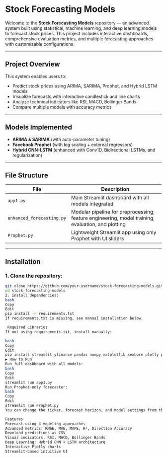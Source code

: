 # Stock Forecasting Models

Welcome to the **Stock Forecasting Models** repository — an advanced system built using statistical, machine learning, and deep learning models to forecast stock prices. This project includes interactive dashboards, comprehensive evaluation metrics, and multiple forecasting approaches with customizable configurations.

---

## Project Overview

This system enables users to:

- Predict stock prices using ARIMA, SARIMA, Prophet, and Hybrid LSTM models
- Visualize forecasts with interactive candlestick and line charts
- Analyze technical indicators like RSI, MACD, Bollinger Bands
- Compare multiple models with accuracy metrics

---

## Models Implemented

- **ARIMA & SARIMA** (with auto-parameter tuning)
- **Facebook Prophet** (with log scaling + external regressors)
- **Hybrid CNN-LSTM** (enhanced with Conv1D, Bidirectional LSTMs, and regularization)

---

## File Structure

| File                  | Description |
|-----------------------|-------------|
| `app1.py`             | Main Streamlit dashboard with all models integrated |
| `enhanced_forecasting.py` | Modular pipeline for preprocessing, feature engineering, model training, evaluation, and plotting |
| `Prophet.py`          | Lightweight Streamlit app using only Prophet with UI sliders |

---

## Installation

### 1. Clone the repository:
```bash
git clone https://github.com/your-username/stock-forecasting-models.git
cd stock-forecasting-models
2. Install dependencies:
bash
Copy
Edit
pip install -r requirements.txt
If requirements.txt is missing, see manual installation below.

 Required Libraries
If not using requirements.txt, install manually:

bash
Copy
Edit
pip install streamlit yfinance pandas numpy matplotlib seaborn plotly prophet scikit-learn tensorflow statsmodels ta
▶️ How to Run
Run full dashboard with all models:
bash
Copy
Edit
streamlit run app1.py
Run Prophet-only forecaster:
bash
Copy
Edit
streamlit run Prophet.py
You can change the ticker, forecast horizon, and model settings from the sidebar.

Features
Forecast using 4 modeling approaches
Advanced metrics: RMSE, MAE, MAPE, R², Direction Accuracy
Download predictions as CSV
Visual indicators: RSI, MACD, Bollinger Bands
Deep Learning: Hybrid CNN + LSTM architecture
Interactive Plotly charts
Streamlit-based intuitive UI


